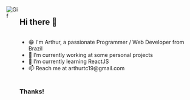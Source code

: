 <div style="display: flex; flex-direction: row;">
  <div style="display: flex; flex-direction: column;">
    <img src="https://pa1.narvii.com/7448/d7d6bbb68f4bf9e359c28eaf9eac6d2af3d569eer1-540-810_hq.gif" alt="Gif" />
  </div>
  <div style="display: flex; flex-direction: column;">
    <h2>Hi there 👋</h2>
    <ul>
      <li>😁 I'm Arthur, a passionate Programmer / Web Developer from Brazil</li>
      <li>🔭 I’m currently working at some personal projects</li>
      <li>🌱 I’m currently learning ReactJS</li>
      <li>📫 Reach me at arthurtc19@gmail.com</li>
    </ul>
    <h3>Thanks!</h3>
  </div>
</div>
